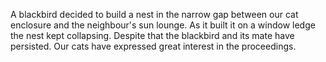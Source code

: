 A blackbird decided to build a nest in the narrow gap between our
cat enclosure and the neighbour's sun lounge.  As it built it on
a window ledge the nest kept collapsing.  Despite that the
blackbird and its mate have persisted.  Our cats have expressed
great interest in the proceedings.
